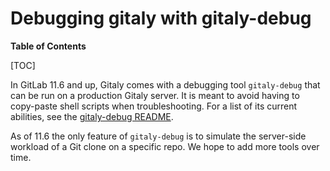 # Debugging gitaly with gitaly-debug

**Table of Contents**

[TOC]

In GitLab 11.6 and up, Gitaly comes with a debugging tool `gitaly-debug`
that can be run on a production Gitaly server. It is meant to avoid
having to copy-paste shell scripts when troubleshooting. For a list of
its current abilities, see the [gitaly-debug
README](https://gitlab.com/gitlab-org/gitaly/blob/master/cmd/gitaly-debug/README.md).

As of 11.6 the only feature of `gitaly-debug` is to simulate the
server-side workload of a Git clone on a specific repo. We hope to add
more tools over time.
